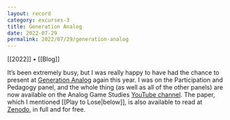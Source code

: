 ```yaml
---
layout: record
category: excurses-3
title: Generation Analog
date: 2022-07-29
permalink: 2022/07/29/generation-analog
---
```


[[2022]] • [[Blog]]

It’s been extremely busy, but I was really happy to have had the chance to present at [Generation Analog](https://analoggamestudies.org/generation-analog-2022/) again this year. I was on the Participation and Pedagogy panel, and the whole thing (as well as all of the other panels) are now available on the Analog Game Studies [YouTube channel](https://youtu.be/oU_8wr6FGkU). The paper, which I mentioned [[Play to Lose|below]], is also available to read at [Zenodo](https://zenodo.org/record/6932651), in full and for free.
